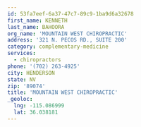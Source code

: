 ```yaml
---
id: 53fa7eef-6a37-47c7-89c9-1ba9d6a32678
first_name: KENNETH
last_name: BAHOORA
org_name: 'MOUNTAIN WEST CHIROPRACTIC'
address: '321 N. PECOS RD., SUITE 200'
category: complementary-medicine
services:
  - chiropractors
phone: '(702) 263-4925'
city: HENDERSON
state: NV
zip: '89074'
title: 'MOUNTAIN WEST CHIROPRACTIC'
_geoloc:
  lng: -115.086999
  lat: 36.038181
---
```

